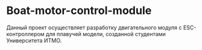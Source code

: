 # Boat-motor-control-module
Данный проект осуществляет разработку двигательного модуля с ESC-контроллером для плавучей модели, созданной студентами Университета ИТМО.
